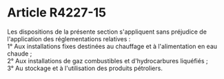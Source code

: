 # Article R4227-15

  
Les dispositions de la présente section s'appliquent sans préjudice de l'application des réglementations relatives :   
1° Aux installations fixes destinées au chauffage et à l'alimentation en eau chaude ;   
2° Aux installations de gaz combustibles et d'hydrocarbures liquéfiés ;   
3° Au stockage et à l'utilisation des produits pétroliers.
